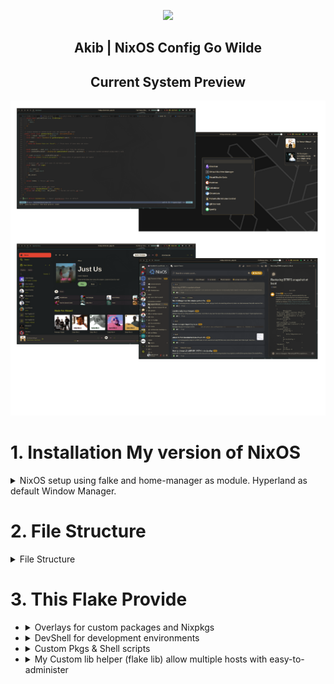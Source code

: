 <p align="center"><img src="https://i.imgur.com/NbxQ8MY.png" width=600px></p>

<h2 align="center">Akib | NixOS Config Go Wilde</h2>

<h2 align="center"> Current System Preview </h2>

![my current setup](./public/preview/Current.png)

# 1. Installation My version of NixOS

<details>

<summary>NixOS setup using falke and home-manager as module. Hyperland as default Window Manager.</summary>

## Installation Prerequisites

Before you begin, ensure you have the following:

- A Linux system with an EFI-enabled BIOS (for BIOS installations, adjust the commands accordingly).
- The disk identifier (`/dev/sdX`) for the target installation disk. Replace `sdX` with the appropriate disk identifier for your system.

## Installation Steps

**Install NixOS**

```bash
sudo su
nix-shell -p git --command 'nix run github:akibahmed229/nixos#akibOS --experimental-features "nix-command flakes"'
```

> **NOTE**:
> During the installation process, [akibOS](./pkgs/akibOS/default.nix) will prompt for the disk identifier (`/dev/sdX`) , hostname and the username. Replace `sdX` with the appropriate disk identifier for your system.
> also replace `hostname` with (available options: desktop, virt) and `username` with your desired username.
> the default password for the user is `123456` you can change it later.

Congratulations! You have successfully installed NixOS with a Btrfs filesystem. Enjoy your fault-tolerant, advanced feature-rich, and easy-to-administer system!

> **NOTE**:
> The Configuration will clone from this repository and will be placed in `/home/username/.config/flake` respectively.
> For more information about NixOS and its configuration options, refer to the official [NixOS documentation](https://nixos.org/).

**After installation:**

- Open a terminal with "Super + Return".
- Navigate to the `~/.config/flake` directory in the terminal.
- Fix permission issues by running these commands:

```bash
chown -R yourUserName:users *
chown -R yourUserName:users .*
```

</details>

# 2. File Structure

<details>
  <summary>File Structure</summary>

- **Flake.nix** : Main flake file for defining the system configuration

  - **home-manager** : Configuration files for Home Manager and desktop environment
  - **hosts** : Host-specific configuration files
  - **modules** : Program-specific configuration files (includes custom and predefined modules for NixOS and Home Manager)
  - **pkgs** : Nix derivations, custom packages, and shell scripts
  - **public** : Wallpaper folder, GTK, and QT themes and doc
  - **flake.lock** : Lock file for the flake inputs

- **_devShell/flake.nix_** : Flake file defining the development shell

</details>

# 3. This Flake Provide

- <details>
  <summary>Overlays for custom packages and Nixpkgs</summary>
  </br>

  You can also plug this into a flake to include it into a system configuration.

  ```nix
  {
      inputs = {
       akibOS.url = "github:akibahmed229/nixos";
      };
  }
  ```

  This input can then be used as an overlay to replace the default Nixpkgs with the custom one. (nixos , home-manager)

  ```nix
  {inputs, ... }:
  {
      nixpkgs.overlays = [
         inputs.akibOS.overlays.discord-overlay # pull the latest version of discord
         inputs.akibOS.overlays.nvim-overlay # my custom nvim with nixvim
         inputs.akibOS.overlays.flatpak-overlay # patch flatpak font
         inputs.akibOS.overlays.unstable-packages # pull pkgs from unstable. be accissible through `pkgs.unstable`
      ];
  }
  ```

  </details>

- <details>
   <summary>DevShell for development environments</summary>
   </br>
   
   you can access the development shell by running the following command:
   
   ```bash
   nix develop github:akibahmed229/nixos#kernel_build_env # kernel development environment
   nix develop github:akibahmed229/nixos#jupyter # jupyter development environment
   nix develop github:akibahmed229/nixos#gtk3_env # gtk3 development environment
   nix develop github:akibahmed229/nixos#prisma # prisma query engine
   ```

  </details>

- <details>
   <summary>Custom Pkgs & Shell scripts</summary>
   </br>
   
   you can access the shell scripts by running the following command:
   
   ```bash
   nix run github:akibahmed229/nixos#nix-update-input # this will update specific flake input of you flake.nix
   nix run github:akibahmed229/nixos#nixvim # you can try my custom nixvim
   nix run github:akibahmed229/nixos#wallpaper # you need to define your env variable $WALLPAPER
   ```

  You can also plug this into a flake to include it into a system configuration.

  ```nix
  {
      inputs = {
       akibOS.url = "github:akibahmed229/nixos";
      };
  }
  ```

  This input can then be used as Nixpkgs with the custom one. (nixos , home-manager)

  From NixOS Configuration

  ```nix
  {inputs, pkgs,... }:
  {
      environment.systemPackages = with pkgs; [
        inputs.akibOS.packages.${pkgs.system}.wallpaper # make sure you have set the env variable $WALLPAPER
        inputs.akibOS.packages.${pkgs.system}.custom_nsxiv # my modify version of nsxiv
      ];

      # custom pkgs for sddm theme for
      services.displayManager.sddm = {
        enable = true;
        theme = ''${inputs.akibOS.packages.${pkgs.system}.custom_sddm.override {
            imgLink = {
              url = "https://raw.githubusercontent.com/akibahmed229/nixos/main/public/wallpaper/nix-wallpaper-nineish-dark-gray.png"; # you can change the image for sddm theme
              sha256 = "07zl1dlxqh9dav9pibnhr2x1llywwnyphmzcdqaby7dz5js184ly"; # change the hash accordingly
            };
          }}'';
      };
  }
  ```

  From Home Manager

  ```nix
  {inputs, pkgs,... }:
  {
     home.packages  = with pkgs; [
        inputs.akibOS.packages.${pkgs.system}.wallpaper # make sure you have set the env variable $WALLPAPER
        inputs.akibOS.packages.${pkgs.system}.custom_nsxiv # my modify version of nsxiv
      ];
  }
  ```

  </details>

- <details>
  <summary>My Custom lib helper (flake lib) allow multiple hosts with easy-to-administer</summary>
  </br>

  You can plug this into a flake to make your nixosSystem configuration **_(flake and home-manager as modules)_**

  ```nix
  {
    inputs = {
       nixpkgs.url = "github:nixos/nixpkgs?ref=nixos-24.05";
       home-manager = {
        url = "github:nix-community/home-manager/release-24.05";
        inputs.nixpkgs.follows = "nixpkgs";
       };
       akibOS.url = "github:akibahmed229/nixos";
    };
    outputs = {
        self, # The special input named self refers to the outputs and source tree of this flake
        nixpkgs,
        home-manager,
        akibOS,
        ...
    # inputs@ is a shorthand for passing the inputs attribute into the outputs parameters
    } @ inputs: let
      system = "x86_64-linux";
      # FIXME: Replace with your username
      user = "akib"

      pkgs = import nixpkgs {
        inherit system;
        config = {allowUnfree = true;};
      };

      mkSystem = akibOS.lib.mkSystem {
        # need to be passed
        inherit (nixpkgs) lib;
        inherit pkgs system home-manager;

        # Set all inputs parameters as special arguments for all submodules,
        # so you can directly use all dependencies in inputs in submodules
        specialArgs = {inherit inputs user;}; # pass args as your requirement (make sure to pass user)
      };
    in {
        nixosConfigurations = mkSystem ./hosts;
    };
  }
  ```

  **In the above example `./hosts` is the hosts specific file see [hosts](./hosts) where you need to define one common config file for nixos system `./hosts/configuration.nix` and `yourHostName` directory which will contain `./hosts/desktop/default.nix` and `./hosts/desktop/hardware-configuration.nix` which will import by default your `default.nix` file.**

  > **_Note:_** You can have multiple hosts by adding directory for each host as mention above.

  example `./hosts/configuration.nix` configuration

  ```nix
    # This is your default configuration file.

    {pkgs, user,...}:{
      # your default configuration for all system goes here,...

      # Configure your nixpkgs instance
      config = {
        # Disable if you don't want unfree packages
        allowUnfree = true;
      };

      users.users = {
        ${user} = {
          # TODO: You can set an initial password for your user.
          # If you do, you can skip setting a root password by passing '--no-root-passwd' to nixos-install.
          # Be sure to change it (using passwd) after rebooting!
          initialPassword = "correcthorsebatterystaple";
          isNormalUser = true;
          # TODO: Be sure to add any other groups you need (such as networkmanager, audio, docker, etc)
          extraGroups = ["wheel"];
        };
      };

      # https://nixos.wiki/wiki/FAQ/When_do_I_update_stateVersion
      system.stateVersion = "24.05";
    }
  ```

  example `./hosts/desktop/default.nix` configuration

  ```nix
    # This is your system's configuration file.
    # Use this to configure your system environment (it replaces /etc/nixos/configuration.nix)

    {pkgs, user,...}:{
      # your imports goes here,...
      # make sure to import the hardware-configuration
      imports = [(import ./hardware-configuration.nix)];

      # your configuration goes here,...
      environment.systemPackages = with pkgs; [nvim];

      # home-manager configuration
      home-manager = {
        users.${user} = {
          imports = [
            # TODO: import your home.nix file and other home-manager stuff
            # make sure to import home configuration
            (import ./home.nix)
          ];
        };
      };
    }
  ```

  example `./hosts/desktop/hardware-configuration.nix` configuration

  ```nix
    # This is just an example, you should generate yours with nixos-generate-config and put it in here.

    {
      boot.loader.systemd-boot.enable = true;

      fileSystems."/" = {
        device = "/dev/sda1";
        fsType = "ext4";
      };

      # Set your system kind (needed for flakes)
      nixpkgs.hostPlatform = "x86_64-linux";
    }
  ```

  example `./hosts/desktop/home.nix` configuration

  ```nix
    # This is your home-manager configuration file
    # Use this to configure your home environment (it replaces ~/.config/nixpkgs/home.nix)

    {pkgs, user,...}:{

      # your imports & home configuration goes here,...
      imports = [ ];

      # Configure your nixpkgs instance
      config = {
         # Disable if you don't want unfree packages
         allowUnfree = true;
         # Workaround for https://github.com/nix-community/home-manager/issues/2942
         allowUnfreePredicate = _: true;
      };

      home = {
        username = "${user}";
        homeDirectory = "/home/${user}";
      };

      # https://nixos.wiki/wiki/FAQ/When_do_I_update_stateVersion
      home.stateVersion = "24.05";
    };
  ```

  **Accessible through :** `$ nixos-rebuild switch --flake .#<host-name>`

  > **_Note_** : `host-name` will be your directory name that you create in `./hosts`
  > In our case host name will be `desktop` as we created directory in `./hosts/desktop/`

  > **`$ nixos-rebuild switch --flake .#desktop`**

  </details>
